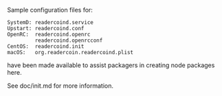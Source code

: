 Sample configuration files for:
```
SystemD: readercoind.service
Upstart: readercoind.conf
OpenRC:  readercoind.openrc
         readercoind.openrcconf
CentOS:  readercoind.init
macOS:   org.readercoin.readercoind.plist
```
have been made available to assist packagers in creating node packages here.

See doc/init.md for more information.
